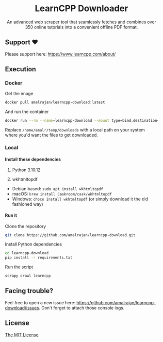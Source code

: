<h1 align="center">LearnCPP Downloader</h1>

<p align="center">
  An advanced web scraper tool that seamlessly fetches and combines over 350 online tutorials into a convenient offline PDF format.
</p>

## Support ❤️

Please support here: https://www.learncpp.com/about/


## Execution


### Docker

Get the image
```bash
docker pull amalrajan/learncpp-download:latest
```

And run the container
```bash
docker run --rm --name=learncpp-download --mount type=bind,destination=/app/learncpp,source=/home/amalr/temp/downloads amalrajan/learncpp-download
```

Replace `/home/amalr/temp/downloads` with a local path on your system where you'd want the files to get downloaded.


### Local

#### Install these dependencies

1. Python 3.10.12

2. wkhtmltopdf
  - Debian based: `sudo apt install wkhtmltopdf`  
  - macOS: `brew install Caskroom/cask/wkhtmltopdf`
  - Windows: `choco install wkhtmltopdf` (or simply download it the old fashioned way)


#### Run it

Clone the repository
```bash
git clone https://github.com/amalrajan/learncpp-download.git
```

Install Python dependencies
```bash
cd learncpp-download
pip install -r requirements.txt
```

Run the script
```bash
scrapy crawl learncpp 
```


## Facing trouble?

Feel free to open a new issue here: https://github.com/amalrajan/learncpp-download/issues. Don't forget to attach those console logs.

## License

[The MIT License](https://choosealicense.com/licenses/mit/)

